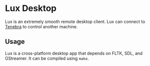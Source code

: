 # Lux Desktop

Lux is an extremely smooth remote desktop client. Lux can connect to [Tenebra](https://github.com/UE2020/tenebra) to control another machine.

## Usage

Lux is a cross-platform desktop app that depends on FLTK, SDL, and GStreamer. It can be compiled using `make`.
